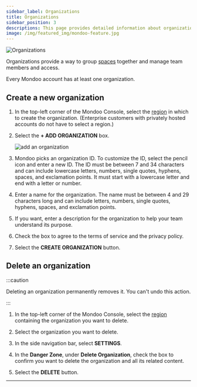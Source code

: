 ```yaml
---
sidebar_label: Organizations
title: Organizations
sidebar_position: 3
descriptions: This page provides detailed information about organizations in Mondoo Platform.
image: /img/featured_img/mondoo-feature.jpg
---
```


![Organizations](/img/platform/start/organizations.png)

Organizations provide a way to group [spaces](/platform/start/organize/spaces) together and manage team members and access.

Every Mondoo account has at least one organization.

## Create a new organization

1. In the top-left corner of the Mondoo Console, select the [region](regions.md) in which to create the organization. (Enterprise customers with privately hosted accounts do not have to select a region.)

2. Select the **+ ADD ORGANIZATION** box.

    ![add an organization](/img/platform/start/new-org.png)

3. Mondoo picks an organization ID. To customize the ID, select the pencil icon and enter a new ID. The ID must be between 7 and 34 characters and can include lowercase letters, numbers, single quotes, hyphens, spaces, and exclamation points. It must start with a lowercase letter and end with a letter or number.

4. Enter a name for the organization. The name must be between 4 and 29 characters long and can include letters, numbers, single quotes, hyphens, spaces, and exclamation points.

5. If you want, enter a description for the organization to help your team understand its purpose.

6. Check the box to agree to the terms of service and the privacy policy.

7. Select the **CREATE ORGANIZATION** button.

## Delete an organization

:::caution

Deleting an organization permanently removes it. You can't undo this action.

:::

1. In the top-left corner of the Mondoo Console, select the [region](regions.md) containing the organization you want to delete.

2. Select the organization you want to delete.

3. In the side navigation bar, select **SETTINGS**.

4. In the **Danger Zone**, under **Delete Organization**, check the box to confirm you want to delete the organization and all its related content.

5. Select the **DELETE** button.

---
